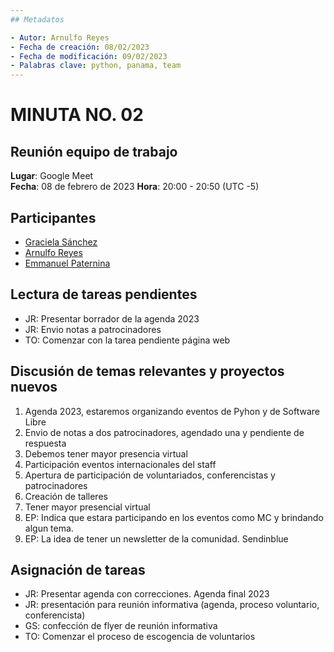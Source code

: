 ```yaml
---
## Metadatos

- Autor: Arnulfo Reyes
- Fecha de creación: 08/02/2023
- Fecha de modificación: 09/02/2023
- Palabras clave: python, panama, team
---
```


# MINUTA NO. 02

## Reunión equipo de trabajo

**Lugar**: Google Meet  
**Fecha**: 08 de febrero de 2023
**Hora**: 20:00 - 20:50 (UTC -5)

## **Participantes**

- [Graciela Sánchez](<>)
- [Arnulfo Reyes](https://www.linkedin.com/in/arnulfo-rh)
- [Emmanuel Paternina](https://www.linkedin.com/in/emmanuel-paternina-446a2734)

<!--   - [Arnulfo Reyes](https://www.linkedin.com/in/arnulfo-rh) -->
<!--  - [Dina Cianca](https://www.linkedin.com/in/dina-cianca-9a3113210) -->
<!-- - [Graciela Sánchez](<>) -->
<!-- - [Noel Sánchez](https://www.linkedin.com/in/noel-s%C3%A1nchez-2945071ab)-->
<!-- - [Emmanuel Paternina](https://www.linkedin.com/in/emmanuel-paternina-446a2734) -->

## Lectura de tareas pendientes

- JR: Presentar borrador de la agenda 2023
- JR: Envio notas a patrocinadores
- TO: Comenzar con la tarea pendiente página web

## Discusión de temas relevantes y proyectos nuevos

1. Agenda 2023, estaremos organizando eventos de Pyhon y de Software Libre
2. Envio de notas a dos patrocinadores, agendado una y pendiente de respuesta
3. Debemos tener mayor presencia virtual
4. Participación eventos internacionales del staff
5. Apertura de participación de voluntariados, conferencistas y patrocinadores
6. Creación de talleres
7. Tener mayor presencial virtual
8. EP: Indica que estara participando en los eventos como MC y brindando algun tema.
9. EP: La idea de tener un newsletter de la comunidad. Sendinblue

## Asignación de tareas

- JR: Presentar agenda con correcciones. Agenda final 2023
- JR: presentación para reunión informativa (agenda, proceso voluntario, conferencista)
- GS: confección de flyer de reunión informativa
- TO: Comenzar el proceso de escogencia de voluntarios
